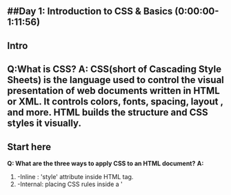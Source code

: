 ##Day 1: Introduction to CSS & Basics (0:00:00-1:11:56)
--
## Intro 
**Q:What is CSS?**
**A:**
CSS(short of Cascading Style Sheets) is the language used to control the visual presentation of web documents written in HTML or XML. It controls colors, fonts, spacing, layout , and more. 
HTML builds the structure and CSS styles it visually.
--
## Start here
**Q: What are the three ways to apply CSS to an HTML document?**
**A:**
1. -Inline : 'style' attribute inside HTML tag.
2. -Internal: placing CSS rules inside a '<style>' tag in the '<head>'.
3. -External: writting CSS in a separate CSS file and linking it with <link> element.
--
## Selectors
**Q: What are the three main types of CSS selectors?**
**A:**
1.   -Element selector
2.   -Class selector 
3.   -ID selector
**Q: How can you select an element by its ID in CSS?**
**A:**
By using '#' symbol followed by the ID name.
**Q: What is the difference between a class selector and an ID selector in CSS?**
**A:**
1. -Class selectors: can be reused on multiple elements.
2.  -ID selectors : should be unique for a single element in the page.
**Q: How do you group multiple selectors in CSS?**
**A:**
 Use commas to separate selectors.
--
##Colors
**Q: Why is the property name "color" used in CSS instead of "colour"?**
**A:** 
Because CSS uses American English. So its "color" instead of "colour".
**Q: What are the different methods for setting a color value in CSS?**
**A:**
1. -Named colors
2. -Hexadecimal values
3. -rgb/rgba 
4. -hsl/hsla
**Q: How are CSS rules applied to elements? What are the three main factors?**
**A:**
1. -Specificity
2. -Order of appearance in the CSS file
3. -The use of !important
**Q: What is the purpose of !important in CSS, and why should it be used sparingly?**
**A:**
It forces the CSS rule to override any other rule.
**Q: How do you change the background color of a webpage?**
**A:**
 Just use background-color to the body tag.
--
##Units & Sizes
**Q: What are some common units used in CSS for sizing elements?**
**A:**
1. -Absolute units: px, pt, cm, in
2. -Relatives units: em, rem,%
3. -Viewport: vw, vh, vmin, vmax
--
##Box Model
**Q: What are the components of the CSS Box Model?**
**A:** 
1. -Content
2. -Padding
3. -Border
4. -Margin
**Q: What is the difference between `margin` and `padding` in the CSS Box Model?**
**A:**
1. -margin is the space outside the element (Between border and surrounding elements).
2. -padding is the space inside the element (between content and border).
**Q:Why do we use `CSS reset`?**
**A:**
To remove inconsistent default styling across different browser and provide a consistent base for styling. 
**Q: How does the `box-sizing` property affect the layout and size of an element?**
**A:**
1. -content-box: default value, padding and border are added outside the width.
2.  -border-box: padding and border are included inside the width.
**Q: What is the difference between `border` and  `outline`?**
**A:**
1. -border: affects layout and takes up space.
2.  -outline: does not affect layout and does not take up space.
**Q:What happens when a negative value is used in `outline-offset`?**
**A:**
The outline is drawn inside the element instead of outside.
**Q: How can you convert a square box into a circle using CSS?**
**A:** Apply border-radius of 50%.
**Q:What does the `border radius` do?**
**A:**
It rounds the corners of an element's border.
